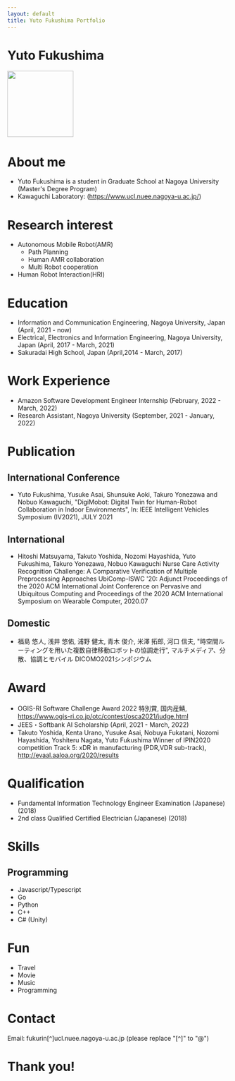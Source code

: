 ```yaml
---
layout: default
title: Yuto Fukushima Portfolio
---
```


# Yuto Fukushima
<img src="assets/img/myself.png" width="150">

# About me
- Yuto Fukushima is a student in Graduate School at Nagoya University (Master's Degree Program)
- Kawaguchi Laboratory: (https://www.ucl.nuee.nagoya-u.ac.jp/)


# Research interest
- Autonomous Mobile Robot(AMR)
  - Path Planning
  - Human AMR collaboration
  - Multi Robot cooperation
- Human Robot Interaction(HRI)


# Education
- Information and Communication Engineering, Nagoya University, Japan (April, 2021 - now)
- Electrical, Electronics and Information Engineering, Nagoya University, Japan (April, 2017 - March, 2021) 
- Sakuradai High School, Japan (April,2014 - March, 2017)

# Work Experience
- Amazon Software Development Engineer Internship (February, 2022 - March, 2022)
- Research Assistant, Nagoya University (September, 2021 - January, 2022)

# Publication
## International Conference
- Yuto Fukushima, Yusuke Asai, Shunsuke Aoki, Takuro Yonezawa and Nobuo Kawaguchi, "DigiMobot: Digital Twin for Human-Robot Collaboration in Indoor Environments", In: IEEE Intelligent Vehicles Symposium (IV2021), JULY 2021

## International
- Hitoshi Matsuyama, Takuto Yoshida, Nozomi Hayashida, Yuto Fukushima, Takuro Yonezawa, Nobuo Kawaguchi
Nurse Care Activity Recognition Challenge: A Comparative Verification of Multiple Preprocessing Approaches
UbiComp-ISWC '20: Adjunct Proceedings of the 2020 ACM International Joint Conference on Pervasive and Ubiquitous Computing and Proceedings of the 2020 ACM International Symposium on Wearable Computer, 2020.07

## Domestic
- 福島 悠人, 浅井 悠佑, 浦野 健太, 青木 俊介, 米澤 拓郎, 河口 信夫, "時空間ルーティングを用いた複数自律移動ロボットの協調走行", マルチメディア、分散、協調とモバイル DICOMO2021シンポジウム


# Award
- OGIS-RI Software Challenge Award 2022 特別賞, 国内産鯖, https://www.ogis-ri.co.jp/otc/contest/osca2021/judge.html
- JEES・Softbank AI Scholarship (April, 2021 - March, 2022)
- Takuto Yoshida, Kenta Urano, Yusuke Asai, Nobuya Fukatani, Nozomi Hayashida, Yoshiteru Nagata, Yuto Fukushima Winner of IPIN2020 competition Track 5: xDR in manufacturing (PDR,VDR sub-track), http://evaal.aaloa.org/2020/results

# Qualification
- Fundamental Information Technology Engineer Examination (Japanese) (2018)
- 2nd class Qualified Certified Electrician (Japanese) (2018)

# Skills
## Programming
- Javascript/Typescript
- Go
- Python
- C++
- C# (Unity)


# Fun
- Travel
- Movie
- Music
- Programming   


# Contact
Email: fukurin[^]ucl.nuee.nagoya-u.ac.jp (please replace "[^]" to "@")

# Thank you!

